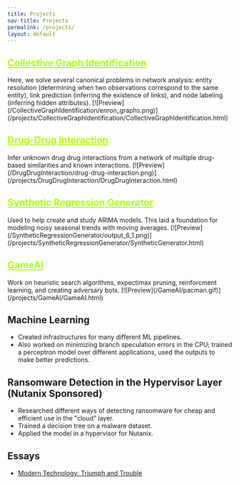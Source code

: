```yaml
---
title: Projects
nav-title: Projects
permalink: /projects/
layout: default
---
```


<h2 id="collective-graph-identification"><a href="/projects/CollectiveGraphIdentification/CollectiveGraphIdentification.html" style="color: #aaff00">Collective Graph Identification</a></h2>
Here, we solve several canonical problems in network analysis: entity resolution (determining when two observations correspond to the same entity), link prediction (inferring the existence of links), and node labeling (inferring hidden attributes).
[![Preview](/CollectiveGraphIdentification/enron_graphs.png)](/projects/CollectiveGraphIdentification/CollectiveGraphIdentification.html)

<h2 id="drug-drug-interaction"><a href="/projects/DrugDrugInteraction/DrugDrugInteraction.html" style="color: #aaff00">Drug-Drug Interaction</a></h2>
Infer unknown drug drug interactions from a network of multiple drug-based similarities and known interactions.
<https://github.com/linqs/psl-examples/tree/main/drug-drug-interaction>
[![Preview](/DrugDrugInteraction/drug-drug-interaction.png)](/projects/DrugDrugInteraction/DrugDrugInteraction.html)

<h2 id="synthetic-regression-generator"><a href="/projects/SyntheticRegressionGenerator/SyntheticGenerator.html" style="color: #aaff00">Synthetic Regression Generator</a></h2>
Used to help create and study ARIMA models. This laid a foundation for modeling noisy seasonal trends with moving averages.
[![Preview](/SyntheticRegressionGenerator/output_6_1.png)](/projects/SyntheticRegressionGenerator/SyntheticGenerator.html)


<h2 id="game-ai"><a href="/projects/GameAI/GameAI.html" style="color: #aaff00">GameAI </a></h2>
Work on heuristic search algorithms, expectimax pruning, reinforcment learning, and creating adversary bots.
[![Preview](/GameAI/pacman.gif)](/projects/GameAI/GameAI.html)


## Machine Learning
- Created infrastructures for many different ML pipelines.
- Also worked on minimizing branch speculation errors in the CPU; trained a perceptron model over different applications, used the outputs to make better predictions.


## Ransomware Detection in the Hypervisor Layer (Nutanix Sponsored)
- Researched different ways of detecting ransomware for cheap and efficient use in the "cloud" layer.
- Trained a decision tree on a malware dataset.
- Applied the model in a hypervisor for Nutanix.

## Essays
- [Modern Technology: Triumph and Trouble](/projects/Essays/tech_triumph_trouble.pdf)

